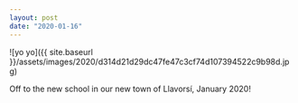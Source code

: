 ```yaml
---
layout: post
date: "2020-01-16"
---
```


![yo yo]({{ site.baseurl }}/assets/images/2020/d314d21d29dc47fe47c3cf74d107394522c9b98d.jpg)

Off to the new school in our new town of Llavorsí, January 2020!
